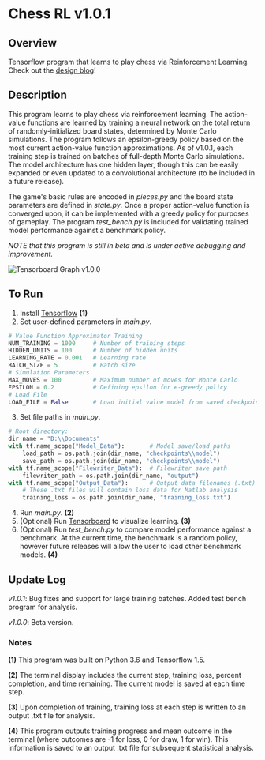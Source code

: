 # Chess RL v1.0.1

## Overview
Tensorflow program that learns to play chess via Reinforcement Learning. Check out the [design blog](https://www.jonzia.me/projects/chess-reinforcement-learning)!

## Description
This program learns to play chess via reinforcement learning. The action-value functions are learned by training a neural network on the total return of randomly-initialized board states, determined by Monte Carlo simulations. The program follows an epsilon-greedy policy based on the most current action-value function approximations. As of v1.0.1, each training step is trained on batches of full-depth Monte Carlo simulations. The model architecture has one hidden layer, though this can be easily expanded or even updated to a convolutional architecture (to be included in a future release).

The game's basic rules are encoded in *pieces.py* and the board state parameters are defined in *state.py*. Once a proper action-value function is converged upon, it can be implemented with a greedy policy for purposes of gameplay. The program *test_bench.py* is included for validating trained model performance against a benchmark policy.

*NOTE that this program is still in beta and is under active debugging and improvement.*

![Tensorboard Graph v1.0.0](https://raw.githubusercontent.com/jonzia/Chess_RL/master/Media/Graph_100.PNG)

## To Run
1. Install [Tensorflow](https://www.tensorflow.org/) **(1)**
2. Set user-defined parameters in *main.py*.
```python
# Value Function Approximator Training
NUM_TRAINING = 1000		# Number of training steps
HIDDEN_UNITS = 100		# Number of hidden units
LEARNING_RATE = 0.001	# Learning rate
BATCH_SIZE = 5			# Batch size
# Simulation Parameters
MAX_MOVES = 100			# Maximum number of moves for Monte Carlo
EPSILON = 0.2			# Defining epsilon for e-greedy policy
# Load File
LOAD_FILE = False 		# Load initial value model from saved checkpoint?
```
3. Set file paths in *main.py*.
```python
# Root directory:
dir_name = "D:\\Documents"
with tf.name_scope("Model_Data"):		# Model save/load paths
	load_path = os.path.join(dir_name, "checkpoints\\model")			# Load previous model
	save_path = os.path.join(dir_name, "checkpoints\\model")			# Save model at each step
with tf.name_scope("Filewriter_Data"):	# Filewriter save path
	filewriter_path = os.path.join(dir_name, "output")
with tf.name_scope("Output_Data"):		# Output data filenames (.txt)
	# These .txt files will contain loss data for Matlab analysis
	training_loss = os.path.join(dir_name, "training_loss.txt")
```
4. Run *main.py*. **(2)**
5. (Optional) Run [Tensorboard](https://www.tensorflow.org/programmers_guide/summaries_and_tensorboard) to visualize learning. **(3)**
6. (Optional) Run *test_bench.py* to compare model performance against a benchmark. At the current time, the benchmark is a random policy, however future releases will allow the user to load other benchmark models. **(4)**

## Update Log
_v1.0.1_: Bug fixes and support for large training batches. Added test bench program for analysis.

_v1.0.0_: Beta version.

### Notes
**(1)** This program was built on Python 3.6 and Tensorflow 1.5.

**(2)** The terminal display includes the current step, training loss, percent completion, and time remaining. The current model is saved at each time step.

**(3)** Upon completion of training, training loss at each step is written to an output .txt file for analysis.

**(4)** This program outputs training progress and mean outcome in the terminal (where outcomes are -1 for loss, 0 for draw, 1 for win). This information is saved to an output .txt file for subsequent statistical analysis.
